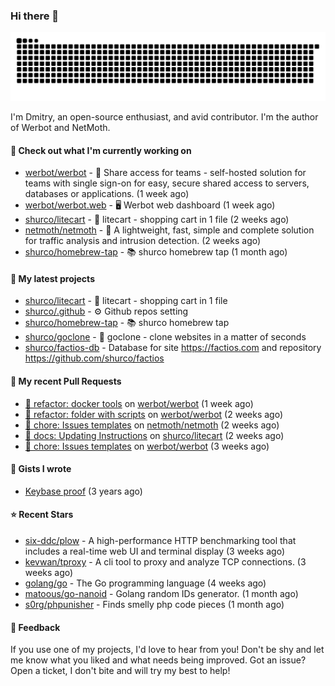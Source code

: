 ### Hi there 👋

![](https://github.com/shurco/shurco/raw/output/github-contribution-grid-snake.svg)

I'm Dmitry, an open-source enthusiast, and avid contributor. I'm the author of Werbot and NetMoth. 

#### 👷 Check out what I'm currently working on

- [werbot/werbot](https://github.com/werbot/werbot) - 🔑 Share access for teams - self-hosted solution for teams with single sign-on for easy, secure shared access to servers, databases or applications. (1 week ago)
- [werbot/werbot.web](https://github.com/werbot/werbot.web) - 🖥  Werbot web dashboard (1 week ago)
- [shurco/litecart](https://github.com/shurco/litecart) - 🛒 litecart - shopping cart in 1 file (2 weeks ago)
- [netmoth/netmoth](https://github.com/netmoth/netmoth) - 🚀 A lightweight, fast, simple and complete solution for traffic analysis and intrusion detection. (2 weeks ago)
- [shurco/homebrew-tap](https://github.com/shurco/homebrew-tap) - 📚 shurco homebrew tap (1 month ago)

#### 🌱 My latest projects

- [shurco/litecart](https://github.com/shurco/litecart) - 🛒 litecart - shopping cart in 1 file
- [shurco/.github](https://github.com/shurco/.github) - ⚙️ Github repos setting
- [shurco/homebrew-tap](https://github.com/shurco/homebrew-tap) - 📚 shurco homebrew tap
- [shurco/goclone](https://github.com/shurco/goclone) - 🌱 goclone - clone websites in a matter of seconds
- [shurco/factios-db](https://github.com/shurco/factios-db) - Database for site https://factios.com and repository https://github.com/shurco/factios

#### 🔨 My recent Pull Requests

- [🦄 refactor: docker tools](https://github.com/werbot/werbot/pull/169) on [werbot/werbot](https://github.com/werbot/werbot) (1 week ago)
- [🦄 refactor: folder with scripts](https://github.com/werbot/werbot/pull/168) on [werbot/werbot](https://github.com/werbot/werbot) (2 weeks ago)
- [🐳 chore: Issues templates](https://github.com/netmoth/netmoth/pull/33) on [netmoth/netmoth](https://github.com/netmoth/netmoth) (2 weeks ago)
- [📃 docs: Updating Instructions](https://github.com/shurco/litecart/pull/43) on [shurco/litecart](https://github.com/shurco/litecart) (2 weeks ago)
- [🐳 chore: Issues templates](https://github.com/werbot/werbot/pull/159) on [werbot/werbot](https://github.com/werbot/werbot) (3 weeks ago)

#### 📓 Gists I wrote

- [Keybase proof](https://gist.github.com/959752bb9b046d792e71ca185f48d641) (3 years ago)

#### ⭐ Recent Stars

- [six-ddc/plow](https://github.com/six-ddc/plow) - A high-performance HTTP benchmarking tool that includes a real-time web UI and terminal display (3 weeks ago)
- [kevwan/tproxy](https://github.com/kevwan/tproxy) - A cli tool to proxy and analyze TCP connections. (3 weeks ago)
- [golang/go](https://github.com/golang/go) - The Go programming language (4 weeks ago)
- [matoous/go-nanoid](https://github.com/matoous/go-nanoid) - Golang random IDs generator. (1 month ago)
- [s0rg/phpunisher](https://github.com/s0rg/phpunisher) - Finds smelly php code pieces (1 month ago)

#### 💬 Feedback

If you use one of my projects, I'd love to hear from you! Don't be shy and let me know what you liked
and what needs being improved. Got an issue? Open a ticket, I don't bite and will try my best to help!
